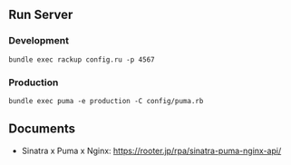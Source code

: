 ## Run Server

### Development

```
bundle exec rackup config.ru -p 4567
```

### Production
```
bundle exec puma -e production -C config/puma.rb
```

## Documents

- Sinatra x Puma x Nginx: https://rooter.jp/rpa/sinatra-puma-nginx-api/
